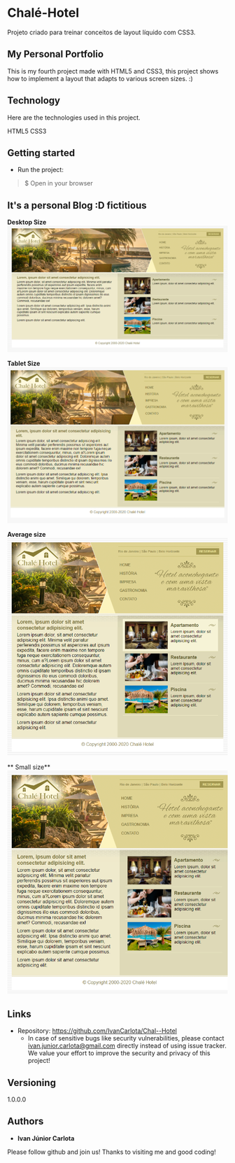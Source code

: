 # Chalé-Hotel
Projeto criado para treinar conceitos de layout líquido com CSS3.

## My Personal Portfolio
This is my fourth project made with HTML5 and CSS3, this project shows how to implement a layout that adapts to various screen sizes. :)

## Technology 

Here are the technologies used in this project.

HTML5
CSS3

## Getting started

* Run the project:
>    $ Open in your browser

 ##  It's a personal Blog :D fictitious

**Desktop Size**
![Initial page](https://github.com/IvanCarlota/Chal--Hotel/blob/master/imagens/public/readme/1.png)

**Tablet Size**
![Initial page](https://github.com/IvanCarlota/Chal--Hotel/blob/master/imagens/public/readme/2.png)

**Average size**
![Initial page](https://github.com/IvanCarlota/Chal--Hotel/blob/master/imagens/public/readme/3.png)

**
Small size**
![Initial page](https://github.com/IvanCarlota/Chal--Hotel/blob/master/imagens/public/readme/4.png)


## Links
  
  - Repository: https://github.com/IvanCarlota/Chal--Hotel
    - In case of sensitive bugs like security vulnerabilities, please contact
      ivan.junior.carlota@gmail.com directly instead of using issue tracker. We value your effort
      to improve the security and privacy of this project!

  ## Versioning

  1.0.0.0

  ## Authors

  * **Ivan Júnior Carlota** 

  Please follow github and join us!
  Thanks to visiting me and good coding!